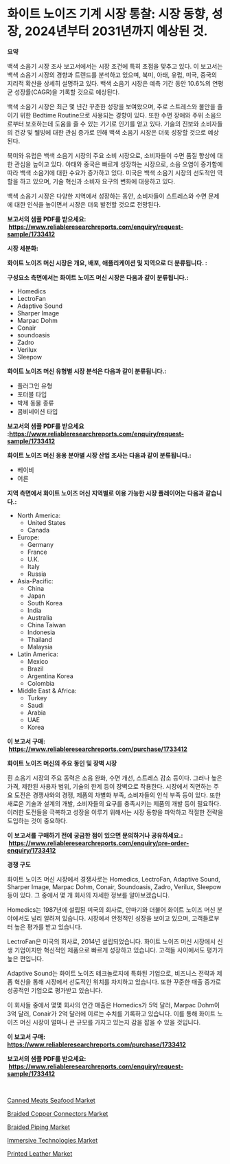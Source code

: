 <p><h1>화이트 노이즈 기계 시장 통찰: 시장 동향, 성장, 2024년부터 2031년까지 예상된 것.</h1></p><p><strong>요약</strong></p>
<p><p>백색 소음기 시장 조사 보고서에서는 시장 조건에 특히 초점을 맞추고 있다. 이 보고서는 백색 소음기 시장의 경향과 트렌드를 분석하고 있으며, 북미, 아태, 유럽, 미국, 중국의 지리적 확산을 상세히 설명하고 있다. 백색 소음기 시장은 예측 기간 동안 10.6%의 연평균 성장률(CAGR)을 기록할 것으로 예상된다.</p><p>백색 소음기 시장은 최근 몇 년간 꾸준한 성장을 보여왔으며, 주로 스트레스와 불안을 줄이기 위한 Bedtime Routine으로 사용되는 경향이 있다. 또한 수면 장애와 주위 소음으로부터 보호하는데 도움을 줄 수 있는 기기로 인기를 얻고 있다. 기술의 진보와 소비자들의 건강 및 웰빙에 대한 관심 증가로 인해 백색 소음기 시장은 더욱 성장할 것으로 예상된다.</p><p>북미와 유럽은 백색 소음기 시장의 주요 소비 시장으로, 소비자들이 수면 품질 향상에 대한 관심을 높이고 있다. 아태와 중국은 빠르게 성장하는 시장으로, 소음 오염이 증가함에 따라 백색 소음기에 대한 수요가 증가하고 있다. 미국은 백색 소음기 시장의 선도적인 역할을 하고 있으며, 기술 혁신과 소비자 요구의 변화에 대응하고 있다.</p><p>백색 소음기 시장은 다양한 지역에서 성장하는 동안, 소비자들이 스트레스와 수면 문제에 대한 인식을 높이면서 시장은 더욱 발전할 것으로 전망된다.</p></p>
<p><strong>보고서의 샘플 PDF를 받으세요: &nbsp;<a href="https://www.reliableresearchreports.com/enquiry/request-sample/1733412">https://www.reliableresearchreports.com/enquiry/request-sample/1733412</a></strong></p>
<p><strong>시장 세분화:</strong></p>
<p><strong> 화이트 노이즈 머신 시장은 개요, 배포, 애플리케이션 및 지역으로 더 분류됩니다. :</strong></p>
<p><strong>구성요소 측면에서는 화이트 노이즈 머신 시장은 다음과 같이 분류됩니다.:</strong></p>
<p><ul><li>Homedics</li><li>LectroFan</li><li>Adaptive Sound</li><li>Sharper Image</li><li>Marpac Dohm</li><li>Conair</li><li>soundoasis</li><li>Zadro</li><li>Verilux</li><li>Sleepow</li></ul></p>
<p><strong> 화이트 노이즈 머신 유형별 시장 분석은 다음과 같이 분류됩니다.:</strong></p>
<p><ul><li>플러그인 유형</li><li>포터블 타입</li><li>박제 동물 종류</li><li>콤비네이션 타입</li></ul></p>
<p><strong>보고서의 샘플 PDF를 받으세요 :<a href="https://www.reliableresearchreports.com/enquiry/request-sample/1733412">https://www.reliableresearchreports.com/enquiry/request-sample/1733412</a></strong></p>
<p><strong> 화이트 노이즈 머신 응용 분야별 시장 산업 조사는 다음과 같이 분류됩니다.:</strong></p>
<p><ul><li>베이비</li><li>어른</li></ul></p>
<p><strong>지역 측면에서 화이트 노이즈 머신 지역별로 이용 가능한 시장 플레이어는 다음과 같습니다.:</strong></p>
<p><ul>
    <li>
        North America:
        <ul>
            <li>United States</li>
            <li>Canada</li>
        </ul>
    </li>
    <li>
        Europe:
        <ul>
            <li>Germany</li>
            <li>France</li>
            <li>U.K.</li>
            <li>Italy</li>
            <li>Russia</li>
        </ul>
    </li>
    <li>
        Asia-Pacific:
        <ul>
            <li>China</li>
            <li>Japan</li>
            <li>South Korea</li>
            <li>India</li>
            <li>Australia</li>
            <li>China Taiwan</li>
            <li>Indonesia</li>
            <li>Thailand</li>
            <li>Malaysia</li>
        </ul>
    </li>
    <li>
        Latin America:
        <ul>
            <li>Mexico</li>
            <li>Brazil</li>
            <li>Argentina Korea</li>
            <li>Colombia</li>
        </ul>
    </li>
    <li>
        Middle East & Africa:
        <ul>
            <li>Turkey</li>
            <li>Saudi</li>
            <li>Arabia</li>
            <li>UAE</li>
            <li>Korea</li>
        </ul>
    </li>
    </ul></p>
<p><strong>이 보고서 구매: &nbsp;<a href="https://www.reliableresearchreports.com/purchase/1733412">https://www.reliableresearchreports.com/purchase/1733412</a></strong></p>
<p><strong>화이트 노이즈 머신의 주요 동인 및 장벽 시장</strong></p>
<p><p>흰 소음기 시장의 주요 동력은 소음 완화, 수면 개선, 스트레스 감소 등이다. 그러나 높은 가격, 제한된 사용자 범위, 기술의 한계 등이 장벽으로 작용한다. 시장에서 직면하는 주요 도전은 경쟁사와의 경쟁, 제품의 차별화 부족, 소비자들의 인식 부족 등이 있다. 또한 새로운 기술과 설계의 개발, 소비자들의 요구를 충족시키는 제품의 개발 등이 필요하다. 이러한 도전들을 극복하고 성장을 이루기 위해서는 시장 동향을 파악하고 적절한 전략을 도입하는 것이 중요하다.</p></p>
<p><strong>이 보고서를 구매하기 전에 궁금한 점이 있으면 문의하거나 공유하세요.: &nbsp;<a href="https://www.reliableresearchreports.com/enquiry/pre-order-enquiry/1733412">https://www.reliableresearchreports.com/enquiry/pre-order-enquiry/1733412</a></strong></p>
<p><strong>경쟁 구도</strong></p>
<p><p>화이트 노이즈 머신 시장에서 경쟁사로는 Homedics, LectroFan, Adaptive Sound, Sharper Image, Marpac Dohm, Conair, Soundoasis, Zadro, Verilux, Sleepow 등이 있다. 그 중에서 몇 개 회사의 자세한 정보를 알아보겠습니다.</p><p>Homedics는 1987년에 설립된 미국의 회사로, 안마기와 더불어 화이트 노이즈 머신 분야에서도 널리 알려져 있습니다. 시장에서 안정적인 성장을 보이고 있으며, 고객들로부터 높은 평가를 받고 있습니다.</p><p>LectroFan은 미국의 회사로, 2014년 설립되었습니다. 화이트 노이즈 머신 시장에서 신생 기업이지만 혁신적인 제품으로 빠르게 성장하고 있습니다. 고객들 사이에서도 평가가 높은 편입니다.</p><p>Adaptive Sound는 화이트 노이즈 테크놀로지에 특화된 기업으로, 비즈니스 전략과 제품 혁신을 통해 시장에서 선도적인 위치를 차지하고 있습니다. 또한 꾸준한 매출 증가로 성공적인 기업으로 평가받고 있습니다.</p><p>이 회사들 중에서 몇몇 회사의 연간 매출은 Homedics가 5억 달러, Marpac Dohm이 3억 달러, Conair가 2억 달러에 이르는 수치를 기록하고 있습니다. 이를 통해 화이트 노이즈 머신 시장이 얼마나 큰 규모를 가지고 있는지 감을 잡을 수 있을 것입니다.</p></p>
<p><strong>이 보고서 구매: &nbsp; <a href="https://www.reliableresearchreports.com/purchase/1733412">https://www.reliableresearchreports.com/purchase/1733412</a></strong></p>
<p><strong>보고서의 샘플 PDF를 받으세요: &nbsp;<a href="https://www.reliableresearchreports.com/enquiry/request-sample/1733412">https://www.reliableresearchreports.com/enquiry/request-sample/1733412</a></strong><strong></strong></p>
<p>&nbsp;</p>
<p><p><a href="https://github.com/Hazelklievgspy6vdcsmu106w/Market-Research-Report-List-1/blob/main/canned-meats-seafood-market.md">Canned Meats Seafood Market</a></p><p><a href="https://view.publitas.com/reportprime-1/braided-copper-connectors-market-size-and-examines-its-market-scope-with-a-primary-focus-on-growth-opportunities-and-forecasted-trends-spanning-from-2024-to-2031/">Braided Copper Connectors Market</a></p><p><a href="https://view.publitas.com/reportprime-1/braided-piping-market-research-report-provides-thorough-industry-overview-which-offers-an-in-depth-analysis-of-product-trends-and-new-market-divisions/">Braided Piping Market</a></p><p><a href="https://gentle-editor-9db.notion.site/Immersive-Technologies-Market-Size-Growing-and-Forecasted-for-period-from-2024-2031-and-provides-c-fad9db0598694a96a2510b86ec689692">Immersive Technologies Market</a></p><p><a href="https://frill-swim-3cd.notion.site/Printed-Leather-Market-Provides-Detailed-Segmentation-of-this-Market-based-on-Type-Application-and-77c73cdfbabb403ea31df9105f2a7628">Printed Leather Market</a></p></p>